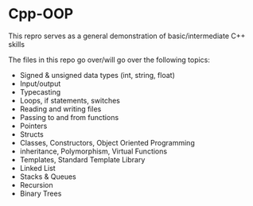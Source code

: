 # Cpp-OOP
This repro serves as a general demonstration of basic/intermediate C++ skills

The files in this repo go over/will go over the following topics:

- Signed & unsigned data types (int, string, float)
- Input/output
- Typecasting
- Loops, if statements, switches 
- Reading and writing files
- Passing to and from functions
- Pointers
- Structs
- Classes, Constructors, Object Oriented Programming
- inheritance, Polymorphism, Virtual Functions
- Templates, Standard Template Library 
- Linked List
- Stacks & Queues
- Recursion
- Binary Trees
